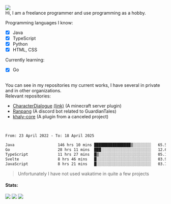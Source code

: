 ![](https://komarev.com/ghpvc/?username=iAtog&color=brightgreen) <br>
Hi, I am a freelance programmer and use programming as a hobby.<br>

Programming languages I know:
- [x] Java
- [x] TypeScript
- [x] Python
- [x] HTML, CSS

Currently learning:
- [x] Go
<br>
You can see in my repositories my current works, I have several in private and in other organizations.<br>
Relevant repositories:<br>

* [CharacterDialogue](https://github.com/iAtog/character-dialogue) [(link)](https://www.spigotmc.org/resources/95868/) (A minecraft server plugin)
* [Ranpang](https://github.com/iAtog/Ranpang) (A discord bot related to GuardianTales)
* [khaly-core](https://github.com/KhalyRPG/rpg) (A plugin from a canceled project)
<br>

<!--START_SECTION:waka-->

```txt
From: 23 April 2022 - To: 18 April 2025

Java                   146 hrs 10 mins ████████████████▒░░░░░░░░   65.51 %
Go                     28 hrs 11 mins  ███░░░░░░░░░░░░░░░░░░░░░░   12.64 %
TypeScript             11 hrs 27 mins  █▒░░░░░░░░░░░░░░░░░░░░░░░   05.14 %
Svelte                 8 hrs 46 mins   █░░░░░░░░░░░░░░░░░░░░░░░░   03.93 %
JavaScript             8 hrs 21 mins   █░░░░░░░░░░░░░░░░░░░░░░░░   03.75 %
```

<!--END_SECTION:waka-->
> Unfortunately I have not used wakatime in quite a few projects
#### Stats:
![](https://github-profile-summary-cards.vercel.app/api/cards/profile-details?username=iAtog&theme=github_dark)
![](https://github-profile-summary-cards.vercel.app/api/cards/stats?username=iAtog&theme=github_dark)
![](https://github-profile-summary-cards.vercel.app/api/cards/repos-per-language?username=iAtog&theme=github_dark) 
